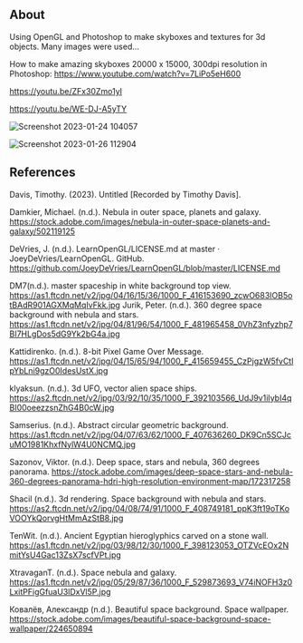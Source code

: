 ## About
Using OpenGL and Photoshop to make skyboxes and textures for 3d objects. Many images were used...  

How to make amazing skyboxes 20000 x 15000, 300dpi resolution in Photoshop:
https://www.youtube.com/watch?v=7LiPo5eH600 

https://youtu.be/ZFx30Zmo1yI

https://youtu.be/WE-DJ-A5yTY

![Screenshot 2023-01-24 104057](https://user-images.githubusercontent.com/110789514/214339087-e1b7a1c2-ace3-4d9a-b52c-75c6d405afac.png)

![Screenshot 2023-01-26 112904](https://user-images.githubusercontent.com/110789514/214892358-50fb78fa-2a3d-4673-b759-62a78f34f659.png)

## References

Davis, Timothy. (2023). Untitled [Recorded by Timothy Davis].

Damkier, Michael. (n.d.). Nebula in outer space, planets and galaxy. https://stock.adobe.com/images/nebula-in-outer-space-planets-and-galaxy/502119125

DeVries, J. (n.d.). LearnOpenGL/LICENSE.md at master · JoeyDeVries/LearnOpenGL. GitHub. https://github.com/JoeyDeVries/LearnOpenGL/blob/master/LICENSE.md

DM7(n.d.). master spaceship in white background top view. https://as1.ftcdn.net/v2/jpg/04/16/15/36/1000_F_416153690_zcwO683IOB5otBAdR901AGXMqMqIvFkk.jpg
Jurik, Peter. (n.d.). 360 degree space background with nebula and stars. https://as1.ftcdn.net/v2/jpg/04/81/96/54/1000_F_481965458_0VhZ3nfyzhp7BI7HLgDos5dG9Yk2bG4a.jpg

Kattidirenko. (n.d.). 8-bit Pixel Game Over Message. https://as1.ftcdn.net/v2/jpg/04/15/65/94/1000_F_415659455_CzPjgzW5fvCtlpYbLni9gzO0IdesUstX.jpg

klyaksun. (n.d.). 3d UFO, vector alien space ships.  https://as2.ftcdn.net/v2/jpg/03/92/10/35/1000_F_392103566_UdJ9v1iIybI4qBI00oeezzsnZhG4B0cW.jpg


Samserius. (n.d.). Abstract circular geometric background. https://as1.ftcdn.net/v2/jpg/04/07/63/62/1000_F_407636260_DK9Cn5SCJcuMO1981KhxfNylW4U0NCMQ.jpg

Sazonov, Viktor. (n.d.). Deep space, stars and nebula, 360 degrees panorama. https://stock.adobe.com/images/deep-space-stars-and-nebula-360-degrees-panorama-hdri-high-resolution-environment-map/172317258

Shacil (n.d.). 3d rendering. Space background with nebula and stars. https://as2.ftcdn.net/v2/jpg/04/08/74/91/1000_F_408749181_ppK3ft19oTKoVOOYkQorvgHtMmAzStB8.jpg

TenWit. (n.d.). Ancient Egyptian hieroglyphics carved on a stone wall. https://as1.ftcdn.net/v2/jpg/03/98/12/30/1000_F_398123053_OTZVcEOx2NmitYsU4Gac13ZsX7scfVPt.jpg

XtravaganT. (n.d.). Space nebula and galaxy. https://as1.ftcdn.net/v2/jpg/05/29/87/36/1000_F_529873693_V74iNOFH3z0LxitPFigGfuaU3lDxVl5P.jpg

Ковалёв, Александр (n.d.). Beautiful space background. Space wallpaper. https://stock.adobe.com/images/beautiful-space-background-space-wallpaper/224650894
